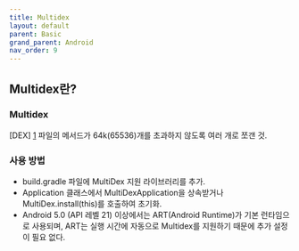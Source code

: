 ```yaml
---
title: Multidex
layout: default
parent: Basic
grand_parent: Android
nav_order: 9
---
```


## Multidex란?
### Multidex
[DEX] [1] 파일의 메서드가 64k(65536)개를 초과하지 않도록 여러 개로 쪼갠 것.<br/>

### 사용 방법 
- build.gradle 파일에 MultiDex 지원 라이브러리를 추가.<br/>
- Application 클래스에서 MultiDexApplication을 상속받거나 MultiDex.install(this)를 호출하여 초기화.<br/>
- Android 5.0 (API 레벨 21) 이상에서는 ART(Android Runtime)가 기본 런타임으로 사용되며, ART는 실행 시간에 자동으로 Multidex를 지원하기 때문에 추가 설정이 필요 없다.<br/>

[1]: build.html